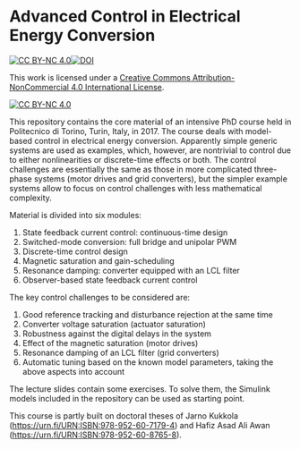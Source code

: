# Advanced Control in Electrical Energy Conversion
[![CC BY-NC 4.0][cc-by-nc-shield]][cc-by-nc][![DOI](https://zenodo.org/badge/DOI/10.5281/zenodo.10611907.svg)](https://doi.org/10.5281/zenodo.10611907)

This work is licensed under a [Creative Commons Attribution-NonCommercial 4.0 International License][cc-by-nc].

[![CC BY-NC 4.0][cc-by-nc-image]][cc-by-nc]

[cc-by-nc]: http://creativecommons.org/licenses/by-nc/4.0/
[cc-by-nc-image]: https://i.creativecommons.org/l/by-nc/4.0/88x31.png
[cc-by-nc-shield]: https://img.shields.io/badge/License-CC%20BY--NC%204.0-lightgrey.svg

This repository contains the core material of an intensive PhD course held in Politecnico di Torino, Turin, Italy, in 2017. The course deals with model-based control in electrical energy conversion. Apparently simple generic systems are used as examples, which, however, are nontrivial to control due to either nonlinearities or discrete-time effects or both. The control challenges are essentially the same as those in more complicated three-phase systems (motor drives and grid converters), but the simpler example systems allow to focus on control challenges with less mathematical complexity.

Material is divided into six modules:

1. State feedback current control: continuous-time design 
2. Switched-mode conversion: full bridge and unipolar PWM
3. Discrete-time control design
4. Magnetic saturation and gain-scheduling
5. Resonance damping: converter equipped with an LCL filter
6. Observer-based state feedback current control

The key control challenges to be considered are:

1. Good reference tracking and disturbance rejection at the same time
2. Converter voltage saturation (actuator saturation)
3. Robustness against the digital delays in the system 
4. Effect of the magnetic saturation (motor drives)
5. Resonance damping of an LCL filter (grid converters)
6. Automatic tuning based on the known model parameters, taking the above aspects into account

The lecture slides contain some exercises. To solve them, the Simulink models included in the repository can be used as starting point. 

This course is partly built on doctoral theses of Jarno Kukkola (https://urn.fi/URN:ISBN:978-952-60-7179-4) and Hafiz Asad Ali Awan (https://urn.fi/URN:ISBN:978-952-60-8765-8).
